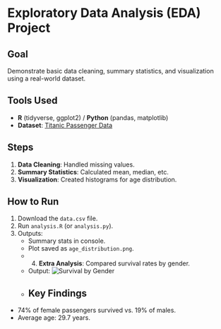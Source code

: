 # Exploratory Data Analysis (EDA) Project

## Goal
Demonstrate basic data cleaning, summary statistics, and visualization using a real-world dataset.

## Tools Used
- **R** (tidyverse, ggplot2) / **Python** (pandas, matplotlib)
- **Dataset**: [Titanic Passenger Data](https://www.kaggle.com/c/titanic/data)

## Steps
1. **Data Cleaning**: Handled missing values.
2. **Summary Statistics**: Calculated mean, median, etc.
3. **Visualization**: Created histograms for age distribution.

## How to Run
1. Download the `data.csv` file.
2. Run `analysis.R` (or `analysis.py`).
3. Outputs: 
   - Summary stats in console.
   - Plot saved as `age_distribution.png`.
   - 4. **Extra Analysis**: Compared survival rates by gender.  
   - Output: ![Survival by Gender](survival_by_gender.png)
   - ## Key Findings  
- 74% of female passengers survived vs. 19% of males.  
- Average age: 29.7 years.   
